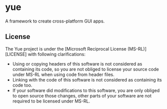 # yue

A framework to create cross-platform GUI apps.

## License

The Yue project is under the [Microsoft Reciprocal License (MS-RL)][LICENSE]
with following clarifications:

* Using or copying headers of this software is not considered as containing
  its code, so you are not obliged to license your source code under MS-RL
  when using code from header files.
* Linking with the code of this software is not considered as containing its
  code too.
* If your software did modifications to this software, you are only obliged to
  open source those changes, other parts of your software are not required to
  be licensed under MS-RL.
